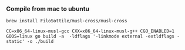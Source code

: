 ### Compile from mac to ubuntu

`brew install FiloSottile/musl-cross/musl-cross`


`CC=x86_64-linux-musl-gcc CXX=x86_64-linux-musl-g++ CGO_ENABLED=1 GOOS=linux go build -a  -ldflags '-linkmode external -extldflags -static' -o ./build`